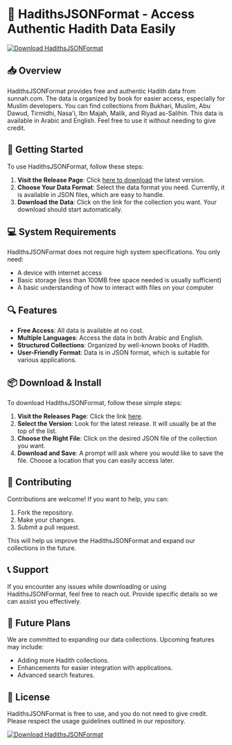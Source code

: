 # 📜 HadithsJSONFormat - Access Authentic Hadith Data Easily

[![Download HadithsJSONFormat](https://img.shields.io/badge/Download-HadithsJSONFormat-blue?style=flat&logo=github)](https://github.com/abdikaafijama/HadithsJSONFormat/releases)

## 📥 Overview
HadithsJSONFormat provides free and authentic Hadith data from sunnah.com. The data is organized by book for easier access, especially for Muslim developers. You can find collections from Bukhari, Muslim, Abu Dawud, Tirmidhi, Nasa'i, Ibn Majah, Malik, and Riyad as-Salihin. This data is available in Arabic and English. Feel free to use it without needing to give credit.

## 🚀 Getting Started
To use HadithsJSONFormat, follow these steps:

1. **Visit the Release Page**: Click [here to download](https://github.com/abdikaafijama/HadithsJSONFormat/releases) the latest version.
2. **Choose Your Data Format**: Select the data format you need. Currently, it is available in JSON files, which are easy to handle.
3. **Download the Data**: Click on the link for the collection you want. Your download should start automatically.

## 💻 System Requirements
HadithsJSONFormat does not require high system specifications. You only need:

- A device with internet access
- Basic storage (less than 100MB free space needed is usually sufficient)
- A basic understanding of how to interact with files on your computer

## 🔍 Features
- **Free Access**: All data is available at no cost.
- **Multiple Languages**: Access the data in both Arabic and English.
- **Structured Collections**: Organized by well-known books of Hadith.
- **User-Friendly Format**: Data is in JSON format, which is suitable for various applications.

## 📦 Download & Install
To download HadithsJSONFormat, follow these simple steps:

1. **Visit the Releases Page**: Click the link [here](https://github.com/abdikaafijama/HadithsJSONFormat/releases).
2. **Select the Version**: Look for the latest release. It will usually be at the top of the list.
3. **Choose the Right File**: Click on the desired JSON file of the collection you want.
4. **Download and Save**: A prompt will ask where you would like to save the file. Choose a location that you can easily access later.

## 🤝 Contributing
Contributions are welcome! If you want to help, you can:

1. Fork the repository.
2. Make your changes.
3. Submit a pull request.

This will help us improve the HadithsJSONFormat and expand our collections in the future.

## 📞 Support
If you encounter any issues while downloading or using HadithsJSONFormat, feel free to reach out. Provide specific details so we can assist you effectively.

## 🌱 Future Plans
We are committed to expanding our data collections. Upcoming features may include:

- Adding more Hadith collections.
- Enhancements for easier integration with applications.
- Advanced search features.
  
## 🎉 License
HadithsJSONFormat is free to use, and you do not need to give credit. Please respect the usage guidelines outlined in our repository.

[![Download HadithsJSONFormat](https://img.shields.io/badge/Download-HadithsJSONFormat-blue?style=flat&logo=github)](https://github.com/abdikaafijama/HadithsJSONFormat/releases)